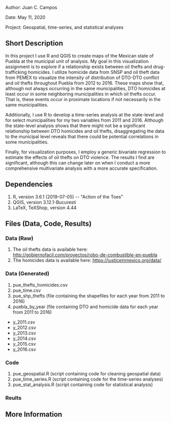 Author: Juan C. Campos

Date: May 11, 2020

Project: Geospatial, time-series, and statistical analyses

## Short Description

In this project I use R and QGIS to create maps of the Mexican state of Puebla at the municipal unit of analysis.  My goal in this visualization assignment is to explore if a relationship exists between oil thefts and drug-trafficking homicides.  I utilize homicide data from SNSP and oil theft data from PEMEX to visualize the intensity of distribution of DTO-DTO conflict and oil thefts throughout Puebla from 2012 to 2016.  These maps show that, although not always occurring in the same municipalities, DTO homicides at least occur in some neighboring municipalities in which oil thefts occur.  That is, these events occur in proximate locations if not necessarily in the same municipalities.

Additionally, I use R to develop a time-series analysis at the state-level and for select municipalities for my two variables from 2011 and 2016.  Although the state-level analysis shows that there might not be a significant relationship between DTO homicides and oil thefts, disaggregating the data to the municipal level reveals that there could be potential correlations in some municipalities.  

Finally, for visualization purposes, I employ a generic bivariate regression to estimate the effects of oil thefts on DTO violence.  The results I find are significant, although this can change later on when I conduct a more comprehensive multivariate analysis with a more accurate specification.

## Dependencies

1. R, version 3.6.1 (2019-07-05) -- "Action of the Toes"
2. QGIS, version 3.12.1-Bucuresti
3. LaTeX, TeXShop, version 4.44

## Files (Data, Code, Results)

### Data (Raw)

1. The oil thefts data is available here: http://gobiernofacil.com/proyectos/robo-de-combustible-en-puebla 
2. The homicides data is available here: https://justiceinmexico.org/data/ 

### Data (Generated)

1.	pue_thefts_homicides.csv
2.	pue_time.csv
3.	pue_shp_thefts (file containing the shapefiles for each year from 2011 to 2016)
4.	puebla_by_year (file containing DTO and homicide data for each year from 2011 to 2016)
  - y_2011.csv
  - y_2012.csv
  - y_2013.csv
  - y_2014.csv
  - y_2015.csv
  - y_2016.csv

### Code

1. pue_geospatial.R (script containing code for cleaning geospatial data)
2. pue_time_series.R (script containing code for the time-series analyses)
3. pue_stat_analysis.R (script containing code for statistical analysis)

### Reults


## More Information


